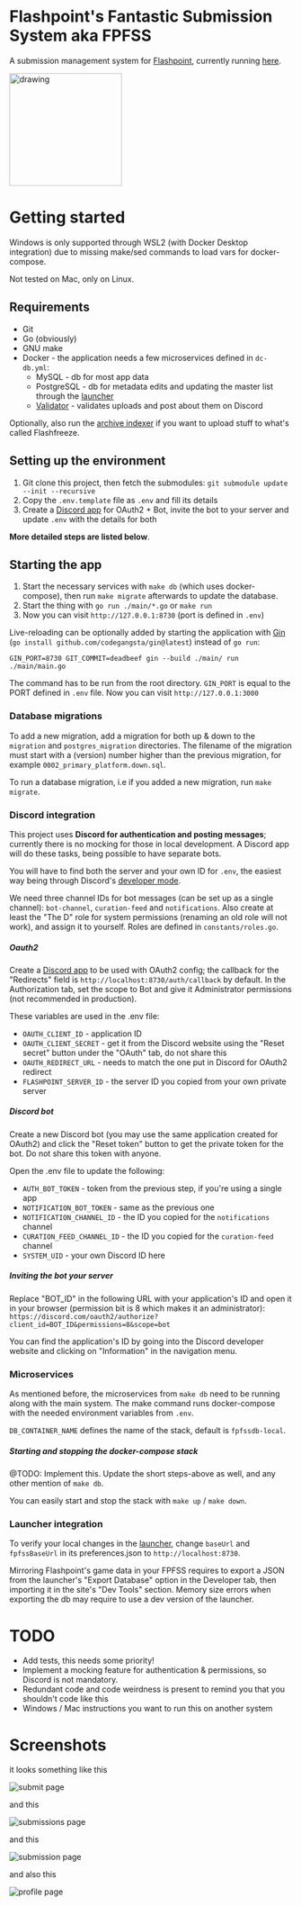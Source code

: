 # Flashpoint's Fantastic Submission System aka FPFSS

A submission management system for [Flashpoint](https://bluemaxima.org/flashpoint/), currently running [here](https://fpfss.unstable.life/).

<img src="static/opal.png" alt="drawing" width="200"/>

# Getting started

Windows is only supported through WSL2 (with Docker Desktop integration) due to missing make/sed commands to load vars for docker-compose.

Not tested on Mac, only on Linux.

## Requirements
* Git
* Go (obviously)
* GNU make
* Docker - the application needs a few microservices defined in `dc-db.yml`:
  * MySQL - db for most app data
  * PostgreSQL - db for metadata edits and updating the master list through the [launcher](https://github.com/FlashpointProject/launcher)
  * [Validator](https://github.com/FlashpointProject/Curation-Validation-Bot) - validates uploads and post about them on Discord
  
Optionally, also run the [archive indexer](https://github.com/Dri0m/recursive-archive-indexer) if you want to upload stuff to what's called Flashfreeze.

## Setting up the environment

1. Git clone this project, then fetch the submodules: `git submodule update --init --recursive`
2. Copy the `.env.template` file as `.env` and fill its details
3. Create a [Discord app](https://discord.com/developers/applications) for OAuth2 + Bot, invite the bot to your server and update `.env` with the details for both

**More detailed steps are listed below**.

## Starting the app
1. Start the necessary services with `make db` (which uses docker-compose), then run `make migrate` afterwards to update the database.
2. Start the thing with `go run ./main/*.go` or `make run`
3. Now you can visit `http://127.0.0.1:8730` (port is defined in `.env`)

Live-reloading can be optionally added by starting the application with [Gin](https://github.com/codegangsta/gin) (`go install github.com/codegangsta/gin@latest`) instead of `go run`:
```shell
GIN_PORT=8730 GIT_COMMIT=deadbeef gin --build ./main/ run ./main/main.go 
```
The command has to be run from the root directory. `GIN_PORT` is equal to the PORT defined in `.env` file. Now you can visit `http://127.0.0.1:3000`

### Database migrations
To add a new migration, add a migration for both up & down to the `migration` and `postgres_migration` directories. The filename of the migration must start with a (version) number higher than the previous migration, for example `0002_primary_platform.down.sql`.

To run a database migration, i.e if you added a new migration, run `make migrate`.

### Discord integration
This project uses __Discord for authentication and posting messages__; currently there is no mocking for those in local development. A Discord app will do these tasks, being possible to have separate bots.

You will have to find both the server and your own ID for `.env`, the easiest way being through Discord's [developer mode](https://support.discord.com/hc/en-us/articles/206346498-Where-can-I-find-my-User-Server-Message-ID-).

We need three channel IDs for bot messages (can be set up as a single channel): `bot-channel`, `curation-feed` and `notifications`. Also create at least the "The D" role for system permissions (renaming an old role will not work), and assign it to yourself. Roles are defined in `constants/roles.go`.

##### Oauth2
Create a [Discord app](https://discord.com/developers/applications) to be used with OAuth2 config; the callback for the "Redirects" field is `http://localhost:8730/auth/callback` by default. In the Authorization tab, set the scope to Bot and give it Administrator permissions (not recommended in production).

These variables are used in the .env file:
* `OAUTH_CLIENT_ID` - application ID
* `OAUTH_CLIENT_SECRET` - get it from the Discord website using the "Reset secret" button under the "OAuth" tab, do not share this
* `OAUTH_REDIRECT_URL` - needs to match the one put in Discord for OAuth2 redirect
* `FLASHPOINT_SERVER_ID` - the server ID you copied from your own private server

##### Discord bot
Create a new Discord bot (you may use the same application created for OAuth2) and click the "Reset token" button to get the private token for the bot. Do not share this token with anyone.

Open the .env file to update the following:

* `AUTH_BOT_TOKEN` - token from the previous step, if you're using a single app
* `NOTIFICATION_BOT_TOKEN` - same as the previous one
* `NOTIFICATION_CHANNEL_ID` - the ID you copied for the `notifications` channel
* `CURATION_FEED_CHANNEL_ID` - the ID you copied for the `curation-feed` channel
* `SYSTEM_UID` - your own Discord ID here

##### Inviting the bot your server
Replace "BOT_ID" in the following URL with your application's ID and open it in your browser (permission bit is 8 which makes it an administrator): `https://discord.com/oauth2/authorize?client_id=BOT_ID&permissions=8&scope=bot`

You can find the application's ID by going into the Discord developer website and clicking on "Information" in the navigation menu.

### Microservices
As mentioned before, the microservices from `make db` need to be running along with the main system. The make command runs docker-compose with the needed environment variables from `.env`.

`DB_CONTAINER_NAME` defines the name of the stack, default is `fpfssdb-local`.

##### Starting and stopping the docker-compose stack
@TODO: Implement this. Update the short steps-above as well, and any other mention of `make db`.

You can easily start and stop the stack with `make up` / `make down`.

### Launcher integration
To verify your local changes in the [launcher](https://github.com/FlashpointProject/launcher), change `baseUrl` and `fpfssBaseUrl` in its preferences.json to `http://localhost:8730`.

Mirroring Flashpoint's game data in your FPFSS requires to export a JSON from the launcher's "Export Database" option in the Developer tab, then importing it in the site's "Dev Tools" section. Memory size errors when exporting the db may require to use a dev version of the launcher.

# TODO

- Add tests, this needs some priority!
- Implement a mocking feature for authentication & permissions, so Discord is not mandatory.
- Redundant code and code weirdness is present to remind you that you shouldn't code like this
- Windows / Mac instructions you want to run this on another system

# Screenshots

it looks something like this

![submit page](github/ss2.png)

and this

![submissions page](github/ss3.png)

and this

![submission page](github/ss4.png)

and also this

![profile page](github/ss1.png)
